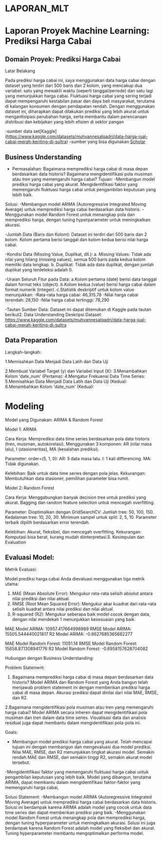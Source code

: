 # LAPORAN_MLT
# Laporan Proyek Machine Learning: Prediksi Harga Cabai
##  Domain Proyek: Prediksi Harga Cabai

Latar Belakang

Pada prediksi harga cabai ini, saya menggunakan data harga cabai dengan dataset yang terdiri dari 500 baris dan 2 kolom, yang mencakup dua variabel: satu yang mewakili waktu (seperti tanggal/periode) dan satu lagi yang menunjukkan harga cabai. Fluktuasi harga cabai yang sering terjadi dapat mempengaruhi kestabilan pasar dan daya beli masyarakat, terutama di kalangan konsumen dengan pendapatan rendah. Dengan menggunakan dataset ini, diharapkan dapat dilakukan prediksi yang lebih akurat untuk mengantisipasi perubahan harga, serta membantu dalam perencanaan distribusi dan kebijakan yang lebih efisien di sektor pangan

-sumber data set[Kaggle] (https://www.kaggle.com/datasets/muhvannesalqadri/data-harga-jual-cabai-merah-keriting-di-sultra)
-sumber yang bisa digunakan [Scholar](https://socjs.telkomuniversity.ac.id/ojs/index.php/indojc/article/view/144) 

## Business Understanding

- Permasalahan:
Bagaimana memprediksi harga cabai di masa depan berdasarkan data historis?
Bagaimana mengidentifikasi pola musiman atau tren yang memengaruhi harga cabai?
Tujuan:
-Membangun model prediksi harga cabai yang akurat.
Mengidentifikasi faktor yang memengaruhi fluktuasi harga cabai untuk pengambilan keputusan yang lebih baik.

Solusi:
-Membangun model ARIMA (Autoregressive Integrated Moving Average) untuk memprediksi harga cabai berdasarkan data historis.
-Menggunakan model Random Forest untuk menangkap pola dan memprediksi harga, dengan tuning hyperparameter untuk meningkatkan akurasi.

-Jumlah Data (Baris dan Kolom):
Dataset ini terdiri dari 500 baris dan 2 kolom. Kolom pertama berisi tanggal dan kolom kedua berisi nilai harga cabai.

-Kondisi Data (Missing Value, Duplikat, dll.):
a. Missing Values: Tidak ada nilai yang hilang (missing values), semua 500 baris pada kedua kolom memiliki data lengkap.
b. Duplikat: Tidak ada data duplikat, dengan jumlah duplikat yang terdeteksi adalah 0.

-Uraian Seluruh Fitur pada Data:
a.Kolom pertama (date) berisi data tanggal dalam format teks (object).
b.Kolom kedua (value) berisi harga cabai dalam format numerik (integer).
c.Statistik deskriptif untuk kolom value menunjukkan:
  	-Rata-rata harga cabai: 46,315.78
	-Nilai harga cabai terendah: 28,150
	-Nilai harga cabai tertinggi: 78,290

-Tautan Sumber Data:
Dataset ini dapat ditemukan di Kaggle pada tautan berikut2. Data Understanding
Deskripsi Dataset: https://www.kaggle.com/datasets/muhvannesalqadri/data-harga-jual-cabai-merah-keriting-di-sultra 

## Data Preparation
Langkah-langkah:

1.Memisahkan Data Menjadi Data Latih dan Data Uji 

2.Membuat Variabel Target (y) dan Variabel Input (X):
3.Menambahkan Kolom 'date_num' (Pertama):
4.Mengatur Frekuensi Data Time Series:
5.Memisahkan Data Menjadi Data Latih dan Data Uji (Kedua):
6.Menambahkan Kolom 'date_num' (Kedua):


# Modeling
Model yang Digunakan: ARIMA & Random Forest

Model 1: ARIMA

Cara Kerja:
Memprediksi data time series berdasarkan pola data historis (tren, musiman, autokorelasi).
Menggunakan 3 komponen: AR (nilai masa lalu), I (stasioneritas), MA (kesalahan prediksi).

Parameter:
order=(5, 1, 0):
AR: 5 data masa lalu.
I: 1 kali differencing.
MA: Tidak digunakan.

Kelebihan: Baik untuk data time series dengan pola jelas.
Kekurangan: Membutuhkan data stasioner, pemilihan parameter bisa rumit.

Model 2: Random Forest

Cara Kerja:
Menggabungkan banyak decision tree untuk prediksi yang akurat.
Bagging dan random feature selection untuk mencegah overfitting.

Parameter:
Dioptimalkan dengan GridSearchCV:
Jumlah tree: 50, 100, 150.
Kedalaman tree: 10, 20, 30.
Minimum sampel untuk split: 2, 5, 10.
Parameter terbaik dipilih berdasarkan error terendah.

Kelebihan: Akurat, fleksibel, dan mencegah overfitting.
Kekurangan: Komputasi bisa berat, kurang mudah diinterpretasi.5. Kesimpulan dan Evaluation

## Evaluasi Model:

Metrik Evaluasi:

Model prediksi harga cabai Anda dievaluasi menggunakan tiga metrik utama:
1. MAE (Mean Absolute Error): Mengukur rata-rata selisih absolut antara nilai prediksi dan nilai aktual.
2. RMSE (Root Mean Squared Error): Mengukur akar kuadrat dari rata-rata selisih kuadrat antara nilai prediksi dan nilai aktual.
3. R-squared (R2): Mengukur seberapa baik model cocok dengan data, dengan nilai mendekati 1 menunjukkan kesesuaian yang baik.

MAE Model ARIMA: 10957.417664996989
RMSE Model ARIMA: 15505.544440021817
R2 Model ARIMA: -0.6627685365682277

MAE Model Random Forest: 11051.14
RMSE Model Random Forest: 15658.871308941776
R2 Model Random Forest: -0.6958157628704082

Hubungan dengan Business Understanding:

Problem Statement:

1. Bagaimana memprediksi harga cabai di masa depan berdasarkan data historis?
Model ARIMA dan Random Forest yang Anda bangun telah menjawab problem statement ini dengan memberikan prediksi harga cabai di masa depan. Akurasi prediksi dapat dinilai dari nilai MAE, RMSE, dan R2.

2.Bagaimana mengidentifikasi pola musiman atau tren yang memengaruhi harga cabai?
Model ARIMA secara inheren dapat mengidentifikasi pola musiman dan tren dalam data time series. Visualisasi data dan analisis residual juga dapat membantu dalam mengidentifikasi pola-pola ini.

Goals:
- Membangun model prediksi harga cabai yang akurat.
Telah mencapai tujuan ini dengan membangun dan mengevaluasi dua model prediksi. Nilai MAE, RMSE, dan R2 menunjukkan tingkat akurasi model. Semakin rendah MAE dan RMSE, dan semakin tinggi R2, semakin akurat model tersebut.

-Mengidentifikasi faktor yang memengaruhi fluktuasi harga cabai untuk pengambilan keputusan yang lebih baik.
Model yang dibangun, terutama ARIMA, dapat membantu dalam mengidentifikasi faktor-faktor yang memengaruhi harga cabai, 

Solusi Statement:
-Membangun model ARIMA (Autoregressive Integrated Moving Average) untuk memprediksi harga cabai berdasarkan data historis.
Solusi ini berdampak karena ARIMA adalah model yang cocok untuk data time series dan dapat memberikan prediksi yang baik.
-Menggunakan model Random Forest untuk menangkap pola dan memprediksi harga, dengan tuning hyperparameter untuk meningkatkan akurasi.
Solusi ini juga berdampak karena Random Forest adalah model yang fleksibel dan akurat. Tuning hyperparameter membantu mengoptimalkan performa model.
